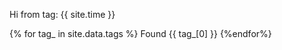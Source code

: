 ---
---

Hi from tag: {{ site.time }}

{% for tag_ in site.data.tags %}
Found {{ tag_[0] }}
{%endfor%}
